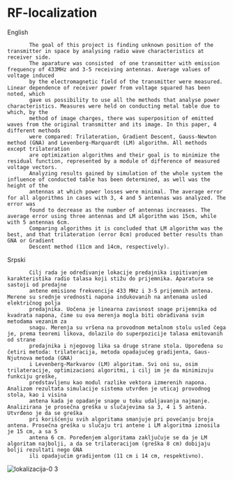 # RF-localization
           
English        
          
           The goal of this project is finding unknown position of the transmitter in space by analysing radio wave characteristics at receiver side.
           The aparature was consisted  of one transmitter with emission frequency of 433MHz and 3-5 receiving antennas. Average values of voltage induced 
           by the electromagnetic field of the transmitter were measured. Linear dependence of receiver power from voltage squared has been noted, which 
           gave us possibility to use all the methods that analyse power characteristics. Measures were held on conducting metal table due to which, by the 
           method of image charges, there was superposition of emitted waves from the original transmitter and its image. In this paper, 4 different methods
           were compared: Trilateration, Gradient Descent, Gauss-Newton method (GNA) and Levenberg-Marquardt (LM) algorithm. All methods except trilateration
           are optimization algorithms and their goal is to minimize the residual function, represented by a module of difference of measured voltage vectors.
           Analyzing results gained by simulation of the whole system the influence of conducted table has been determined, as well was the height of the 
           antennas at which power losses were minimal. The average error for all algorithms in cases with 3, 4 and 5 antennas was analyzed. The error was 
           found to decrease as the number of antennas increases. The average error using three antennas and LM algorithm was 15cm, while with 5 antennas 6cm.
           Comparing algorithms it is concluded that LM algorithm was the best, and that trilateration (error 8cm) produced better results than GNA or Gradient
           Descent method (11cm and 14cm, respectively).
         
Srpski       
         
           Cilj rada je određivanje lokacije predajnika ispitivanjem karakteristika radio talasa koji stižu do prijemnika. Aparatura se sastoji od predajne 
           antene emisione frekvencije 433 MHz i 3-5 prijemnih antena. Merene su srednje vrednosti napona indukovanih na antenama usled električnog polja 
           predajnika. Uočena je linearna zavisnost snage prijemnika od kvadrata napona, čime su ova merenja mogla biti obrađivana svim metodama vezanim za 
           snagu. Merenja su vršena na provodnom metalnom stolu usled čega je, prema teoremi likova, dolazilo do superpozicije talasa emitovanih od strane 
           predajnika i njegovog lika sa druge strane stola. Upoređena su četiri metoda: trilateracija, metoda opadajućeg gradijenta, Gaus-Njutnova metoda (GNA)
           i Levenberg-Markvarov (LM) algoritam. Svi oni su, osim trilateracije, optimizacioni algoritmi, i cilj im je da minimizuju funkciju greške,
           predstavljenu kao modul razlike vektora izmerenih napona. Analizom rezultata simulacije sistema utvrđen je uticaj provodnog stola, kao i visina 
           antena kada je opadanje snage u toku udaljavanja najmanje. Analizirana je prosečna greška u slučajevima sa 3, 4 i 5 antena. Utvrđeno je da se greška
           pri korišćenju svih algoritama smanjuje pri povećanju broja antena. Prosečna greška u slučaju tri antene i LM algoritma iznosila je 15 cm, a sa 5 
           antena 6 cm. Poređenjem algoritama zaključuje se da je LM algoritam najbolji, a da se trilateracijom (greška 8 cm) dobijaju bolji rezultati nego GNA
           ili opadajućim gradijentom (11 cm i 14 cm, respektivno).

![lokalizacija-0 3](https://user-images.githubusercontent.com/57879705/140623730-2af34905-eb15-45f3-89fa-2968431c9515.jpg)

